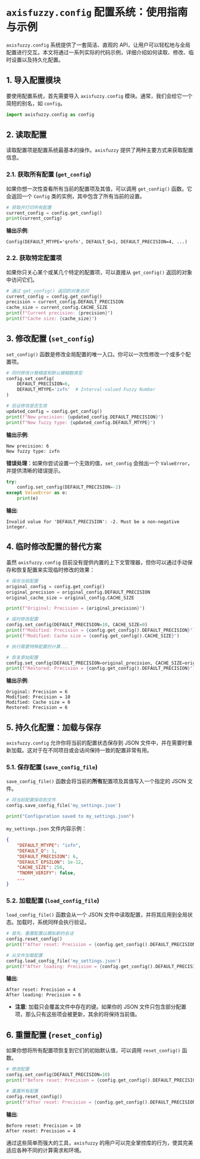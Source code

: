 # `axisfuzzy.config` 配置系统：使用指南与示例

`axisfuzzy.config` 系统提供了一套简洁、直观的 API，让用户可以轻松地与全局配置进行交互。本文将通过一系列实际的代码示例，详细介绍如何读取、修改、临时设置以及持久化配置。

## 1. 导入配置模块

要使用配置系统，首先需要导入 `axisfuzzy.config` 模块。通常，我们会给它一个简短的别名，如 `config`。

```python
import axisfuzzy.config as config
```

## 2. 读取配置

读取配置项是配置系统最基本的操作。`axisfuzzy` 提供了两种主要方式来获取配置信息。

### 2.1. 获取所有配置 (`get_config`)

如果你想一次性查看所有当前的配置项及其值，可以调用 `get_config()` 函数。它会返回一个 `Config` 类的实例，其中包含了所有当前的设置。

```python
# 获取并打印所有配置
current_config = config.get_config()
print(current_config)
```

**输出示例**:
```text
Config(DEFAULT_MTYPE='qrofn', DEFAULT_Q=1, DEFAULT_PRECISION=4, ...)
```

### 2.2. 获取特定配置项

如果你只关心某个或某几个特定的配置项，可以直接从 `get_config()` 返回的对象中访问它们。

```python
# 通过 get_config() 返回的对象访问
current_config = config.get_config()
precision = current_config.DEFAULT_PRECISION
cache_size = current_config.CACHE_SIZE
print(f"Current precision: {precision}")
print(f"Cache size: {cache_size}")
```

## 3. 修改配置 (`set_config`)

`set_config()` 函数是修改全局配置的唯一入口。你可以一次性修改一个或多个配置项。

```python
# 同时修改计算精度和默认模糊数类型
config.set_config(
    DEFAULT_PRECISION=6,
    DEFAULT_MTYPE='ivfn'  # Interval-valued Fuzzy Number
)

# 验证修改是否生效
updated_config = config.get_config()
print(f"New precision: {updated_config.DEFAULT_PRECISION}")
print(f"New fuzzy type: {updated_config.DEFAULT_MTYPE}")
```

**输出示例**:
```text
New precision: 6
New fuzzy type: ivfn
```

**错误处理**：如果你尝试设置一个无效的值，`set_config` 会抛出一个 `ValueError`，并提供清晰的错误提示。

```python
try:
    config.set_config(DEFAULT_PRECISION=-2)
except ValueError as e:
    print(e)
```

**输出**:
```text
Invalid value for 'DEFAULT_PRECISION': -2. Must be a non-negative integer.
```

## 4. 临时修改配置的替代方案

虽然 `axisfuzzy.config` 目前没有提供内置的上下文管理器，但你可以通过手动保存和恢复配置来实现临时修改的效果：

```python
# 保存当前配置
original_config = config.get_config()
original_precision = original_config.DEFAULT_PRECISION
original_cache_size = original_config.CACHE_SIZE

print(f"Original: Precision = {original_precision}")

# 临时修改配置
config.set_config(DEFAULT_PRECISION=10, CACHE_SIZE=0)
print(f"Modified: Precision = {config.get_config().DEFAULT_PRECISION}")
print(f"Modified: Cache size = {config.get_config().CACHE_SIZE}")

# 执行需要特殊配置的计算...

# 恢复原始配置
config.set_config(DEFAULT_PRECISION=original_precision, CACHE_SIZE=original_cache_size)
print(f"Restored: Precision = {config.get_config().DEFAULT_PRECISION}")
```

**输出示例**:
```text
Original: Precision = 6
Modified: Precision = 10
Modified: Cache size = 0
Restored: Precision = 6
```

## 5. 持久化配置：加载与保存

`axisfuzzy.config` 允许你将当前的配置状态保存到 JSON 文件中，并在需要时重新加载。这对于在不同项目或会话间保持一致的配置非常有用。

### 5.1. 保存配置 (`save_config_file`)

`save_config_file()` 函数会将当前的**所有**配置项及其值写入一个指定的 JSON 文件。

```python
# 将当前配置保存到文件
config.save_config_file('my_settings.json')

print("Configuration saved to my_settings.json")
```

`my_settings.json` 文件内容示例：
```json
{
    "DEFAULT_MTYPE": "ivfn",
    "DEFAULT_Q": 1,
    "DEFAULT_PRECISION": 6,
    "DEFAULT_EPSILON": 1e-12,
    "CACHE_SIZE": 256,
    "TNORM_VERIFY": false,
    ...
}
```

### 5.2. 加载配置 (`load_config_file`)

`load_config_file()` 函数会从一个 JSON 文件中读取配置，并将其应用到全局状态。加载时，系统同样会执行验证。

```python
# 首先，重置配置以模拟新的会话
config.reset_config()
print(f"After reset: Precision = {config.get_config().DEFAULT_PRECISION}")

# 从文件加载配置
config.load_config_file('my_settings.json')
print(f"After loading: Precision = {config.get_config().DEFAULT_PRECISION}")
```

**输出**:
```text
After reset: Precision = 4
After loading: Precision = 6
```

- **注意**: 加载只会覆盖文件中存在的键。如果你的 JSON 文件只包含部分配置项，那么只有这些项会被更新，其余的将保持当前值。

## 6. 重置配置 (`reset_config`)

如果你想将所有配置项恢复到它们的初始默认值，可以调用 `reset_config()` 函数。

```python
# 修改配置
config.set_config(DEFAULT_PRECISION=10)
print(f"Before reset: Precision = {config.get_config().DEFAULT_PRECISION}")

# 重置所有配置
config.reset_config()
print(f"After reset: Precision = {config.get_config().DEFAULT_PRECISION}")
```

**输出**:
```text
Before reset: Precision = 10
After reset: Precision = 4
```

通过这些简单而强大的工具，`axisfuzzy` 的用户可以完全掌控库的行为，使其完美适应各种不同的计算需求和环境。